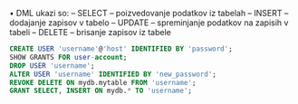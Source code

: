 • DML ukazi so:
  – SELECT – poizvedovanje podatkov iz tabelah
  – INSERT – dodajanje zapisov v tabelo
  – UPDATE – spreminjanje podatkov na zapisih v tabeli
  – DELETE – brisanje zapisov iz tabele

```sql
CREATE USER 'username'@'host' IDENTIFIED BY 'password';
SHOW GRANTS FOR user-account;
DROP USER 'username';
ALTER USER 'username' IDENTIFIED BY 'new_password';
REVOKE DELETE ON mydb.mytable FROM 'username';
GRANT SELECT, INSERT ON mydb.* TO 'username';

```
